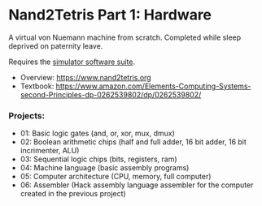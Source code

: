 # Nand2Tetris Part 1: Hardware

A virtual von Nuemann machine from scratch. Completed while sleep deprived on paternity leave.

Requires the [simulator software suite](https://www.nand2tetris.org/software).

- Overview: https://www.nand2tetris.org
- Textbook: https://www.amazon.com/Elements-Computing-Systems-second-Principles-dp-0262539802/dp/0262539802/

### Projects:

- 01: Basic logic gates (and, or, xor, mux, dmux)
- 02: Boolean arithmetic chips (half and full adder, 16 bit adder, 16 bit incrimenter, ALU)
- 03: Sequential logic chips (bits, registers, ram)
- 04: Machine language (basic assembly programs)
- 05: Computer architecture (CPU, memory, full computer)
- 06: Assembler (Hack assembly language assembler for the computer created in the previous project)
